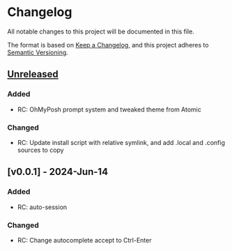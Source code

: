 # Changelog

All notable changes to this project will be documented in this file.

The format is based on [Keep a Changelog](https://keepachangelog.com/en/1.1.0/),
and this project adheres to [Semantic Versioning](https://semver.org/spec/v2.0.0.html).

## [Unreleased]

### Added

- RC: OhMyPosh prompt system and tweaked theme from Atomic

### Changed

- RC: Update install script with relative symlink, and add .local and .config sources to copy


## [v0.0.1] - 2024-Jun-14

### Added
- RC: auto-session

### Changed

- RC: Change autocomplete accept to Ctrl-Enter


[unreleased]: https://github.com/seerickcode/kickstart.nvim/compare/v0.0.1...HEAD
